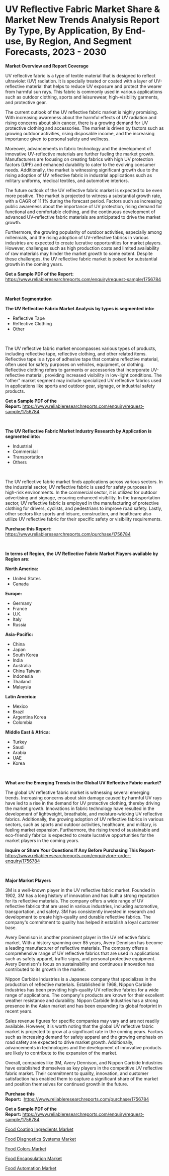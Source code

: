 <p><h1>UV Reflective Fabric Market Share & Market New Trends Analysis Report By Type, By Application, By End-use, By Region, And Segment Forecasts, 2023 - 2030</h1></p><p><strong>Market Overview and Report Coverage</strong></p>
<p><p>UV reflective fabric is a type of textile material that is designed to reflect ultraviolet (UV) radiation. It is specially treated or coated with a layer of UV-reflective material that helps to reduce UV exposure and protect the wearer from harmful sun rays. This fabric is commonly used in various applications such as outdoor clothing, sports and leisurewear, high-visibility garments, and protective gear.</p><p>The current outlook of the UV reflective fabric market is highly promising. With increasing awareness about the harmful effects of UV radiation and rising concerns about skin cancer, there is a growing demand for UV protective clothing and accessories. The market is driven by factors such as growing outdoor activities, rising disposable income, and the increasing importance given to personal safety and wellness.</p><p>Moreover, advancements in fabric technology and the development of innovative UV-reflective materials are further fueling the market growth. Manufacturers are focusing on creating fabrics with high UV protection factors (UPF) and enhanced durability to cater to the evolving consumer needs. Additionally, the market is witnessing significant growth due to the rising adoption of UV reflective fabric in industrial applications such as military uniforms, medical textiles, and automotive interiors.</p><p>The future outlook of the UV reflective fabric market is expected to be even more positive. The market is projected to witness a substantial growth rate, with a CAGR of 11.1% during the forecast period. Factors such as increasing public awareness about the importance of UV protection, rising demand for functional and comfortable clothing, and the continuous development of advanced UV-reflective fabric materials are anticipated to drive the market growth.</p><p>Furthermore, the growing popularity of outdoor activities, especially among millennials, and the rising adoption of UV-reflective fabrics in various industries are expected to create lucrative opportunities for market players. However, challenges such as high production costs and limited availability of raw materials may hinder the market growth to some extent. Despite these challenges, the UV reflective fabric market is poised for substantial growth in the coming years.</p></p>
<p><strong>Get a Sample PDF of the Report:</strong> <a href="https://www.reliableresearchreports.com/enquiry/request-sample/1756784">https://www.reliableresearchreports.com/enquiry/request-sample/1756784</a></p>
<p>&nbsp;</p>
<p><strong>Market Segmentation</strong></p>
<p><strong>The UV Reflective Fabric Market Analysis by types is segmented into:</strong></p>
<p><ul><li>Reflective Tape</li><li>Reflective Clothing</li><li>Other</li></ul></p>
<p>&nbsp;</p>
<p><p>The UV reflective fabric market encompasses various types of products, including reflective tape, reflective clothing, and other related items. Reflective tape is a type of adhesive tape that contains reflective material, often used for safety purposes on vehicles, equipment, or clothing. Reflective clothing refers to garments or accessories that incorporate UV-reflective material, providing increased visibility in low-light conditions. The "other" market segment may include specialized UV reflective fabrics used in applications like sports and outdoor gear, signage, or industrial safety products.</p></p>
<p><strong>Get a Sample PDF of the Report:</strong>&nbsp;<a href="https://www.reliableresearchreports.com/enquiry/request-sample/1756784">https://www.reliableresearchreports.com/enquiry/request-sample/1756784</a></p>
<p>&nbsp;</p>
<p><strong>The UV Reflective Fabric Market Industry Research by Application is segmented into:</strong></p>
<p><ul><li>Industrial</li><li>Commercial</li><li>Transportation</li><li>Others</li></ul></p>
<p>&nbsp;</p>
<p><p>The UV reflective fabric market finds applications across various sectors. In the industrial sector, UV reflective fabric is used for safety purposes in high-risk environments. In the commercial sector, it is utilized for outdoor advertising and signage, ensuring enhanced visibility. In the transportation sector, UV reflective fabric is employed in the manufacturing of protective clothing for drivers, cyclists, and pedestrians to improve road safety. Lastly, other sectors like sports and leisure, construction, and healthcare also utilize UV reflective fabric for their specific safety or visibility requirements.</p></p>
<p><strong>Purchase this Report:</strong>&nbsp; <a href="https://www.reliableresearchreports.com/purchase/1756784">https://www.reliableresearchreports.com/purchase/1756784</a></p>
<p>&nbsp;</p>
<p><strong>In terms of Region, the UV Reflective Fabric Market Players available by Region are:</strong></p>
<p>
    <p> <strong> North America: </strong>
        <ul>
            <li>United States</li>
            <li>Canada</li>
        </ul>
        </p> 
    <p> <strong> Europe: </strong>
        <ul>
            <li>Germany</li>
            <li>France</li>
            <li>U.K.</li>
            <li>Italy</li>
            <li>Russia</li>
        </ul>
        </p> 
    <p> <strong> Asia-Pacific: </strong>
        <ul>
            <li>China</li>
            <li>Japan</li>
            <li>South Korea</li>
            <li>India</li>
            <li>Australia</li>
            <li>China Taiwan</li>
            <li>Indonesia</li>
            <li>Thailand</li>
            <li>Malaysia</li>
        </ul>
        </p> 
    <p> <strong> Latin America: </strong>
        <ul>
            <li>Mexico</li>
            <li>Brazil</li>
            <li>Argentina Korea</li>
            <li>Colombia</li>
        </ul>
        </p> 
    <p> <strong> Middle East & Africa: </strong>
        <ul>
            <li>Turkey</li>
            <li>Saudi</li>
            <li>Arabia</li>
            <li>UAE</li>
            <li>Korea</li>
        </ul>
    </p>
    </p>
<p>&nbsp;</p>
<p><strong>What are the Emerging Trends in the Global UV Reflective Fabric market?</strong></p>
<p><p>The global UV reflective fabric market is witnessing several emerging trends. Increasing concerns about skin damage caused by harmful UV rays have led to a rise in the demand for UV protective clothing, thereby driving the market growth. Innovations in fabric technology have resulted in the development of lightweight, breathable, and moisture-wicking UV reflective fabrics. Additionally, the growing adoption of UV reflective fabrics in various sectors, such as sports and outdoor activities, healthcare, and military, is fueling market expansion. Furthermore, the rising trend of sustainable and eco-friendly fabrics is expected to create lucrative opportunities for the market players in the coming years.</p></p>
<p><strong>Inquire or Share Your Questions If Any Before Purchasing This Report</strong>- <a href="https://www.reliableresearchreports.com/enquiry/pre-order-enquiry/1756784">https://www.reliableresearchreports.com/enquiry/pre-order-enquiry/1756784</a></p>
<p>&nbsp;</p>
<p><strong>Major Market Players</strong></p>
<p><p>3M is a well-known player in the UV reflective fabric market. Founded in 1902, 3M has a long history of innovation and has built a strong reputation for its reflective materials. The company offers a wide range of UV reflective fabrics that are used in various industries, including automotive, transportation, and safety. 3M has consistently invested in research and development to create high-quality and durable reflective fabrics. The company's commitment to quality has helped it establish a loyal customer base.</p><p>Avery Dennison is another prominent player in the UV reflective fabric market. With a history spanning over 85 years, Avery Dennison has become a leading manufacturer of reflective materials. The company offers a comprehensive range of UV reflective fabrics that are used in applications such as safety apparel, traffic signs, and personal protective equipment. Avery Dennison's focus on sustainability and continuous innovation has contributed to its growth in the market.</p><p>Nippon Carbide Industries is a Japanese company that specializes in the production of reflective materials. Established in 1968, Nippon Carbide Industries has been providing high-quality UV reflective fabrics for a wide range of applications. The company's products are known for their excellent weather resistance and durability. Nippon Carbide Industries has a strong presence in the Asian market and has been expanding its global footprint in recent years.</p><p>Sales revenue figures for specific companies may vary and are not readily available. However, it is worth noting that the global UV reflective fabric market is projected to grow at a significant rate in the coming years. Factors such as increasing demand for safety apparel and the growing emphasis on road safety are expected to drive market growth. Additionally, advancements in technologies and the development of innovative products are likely to contribute to the expansion of the market.</p><p>Overall, companies like 3M, Avery Dennison, and Nippon Carbide Industries have established themselves as key players in the competitive UV reflective fabric market. Their commitment to quality, innovation, and customer satisfaction has enabled them to capture a significant share of the market and position themselves for continued growth in the future.</p></p>
<p><strong>Purchase this Report:</strong>&nbsp;&nbsp;<a href="https://www.reliableresearchreports.com/purchase/1756784">https://www.reliableresearchreports.com/purchase/1756784</a></p>
<p></p>
<p><strong>Get a Sample PDF of the Report:</strong>&nbsp;<a href="https://www.reliableresearchreports.com/enquiry/request-sample/1756784">https://www.reliableresearchreports.com/enquiry/request-sample/1756784</a></p>
<p><p><a href="https://medium.com/@twilabailey2000/food-coating-ingredients-market-size-market-outlook-and-market-forecast-2023-to-2030-52ebce414c8e">Food Coating Ingredients Market</a></p><p><a href="https://medium.com/@tyreldooley/analyzing-food-diagnostics-systems-market-global-industry-perspective-and-forecast-2023-to-2030-10e24c07234d">Food Diagnostics Systems Market</a></p><p><a href="https://medium.com/@chazmonahan2023/food-colors-market-trends-forecast-and-competitive-analysis-to-2030-22dab70e51c1">Food Colors Market</a></p><p><a href="https://medium.com/@trystanward/food-encapsulation-market-outlook-industry-overview-and-forecast-2023-to-2030-f5e5cfb19a11">Food Encapsulation Market</a></p><p><a href="https://medium.com/@orphabrakus2023/food-automation-nbsp-market-focuses-on-market-share-size-and-projected-forecast-till-2030-107dcd3905da">Food Automation Market</a></p></p>